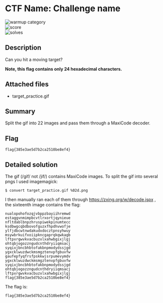 # CTF Name: Challenge name
 
![warmup category](https://img.shields.io/badge/Category-Warmups-brightgreen.svg)  
![score](https://img.shields.io/badge/Score_after_CTF-50-blue.svg)  
![solves](https://img.shields.io/badge/Solves-249-lightgrey.svg) 

## Description
Can you hit a moving target?

**Note, this flag contains only 24 hexadecimal characters.**

## Attached files
- target_practice.gif

## Summary
Split the gif into 22 images and pass them through a MaxiCode decoder.

## Flag
```
flag{385e3ae5d7b2ca2510be8ef4}
```

## Detailed solution
The gif (/ɡif/ not /jif/) contains MaxiCode images. To split the gif into several pngs I used imagemagick:
```
$ convert target_practice.gif %02d.png
```
I then manually ran each of them through https://zxing.org/w/decode.jspx , the sixteenth image contains the flag: 
```
nualopohofozqjvbppzbayiihremwd
estaggvnmimpbcvtlrxortjqynieue	
nfltdablbnpzhruspiwekpinumtecc
ksdbwgcqbdbovofguzxfhpdhvwofje
ylfjdbcwtnwdakudxdocztpnsyhwuy
msywbrkuifxoiipkncgaprqkqwkagb
lftpxrgwvkvacbuzxlxahwbgixjlgj
ohtqbjogozzngudcnthdryiiqmsacj
syqixjbncbhbtofakbnpmodydssjgd
ygxcklwuzdwckmsmgztenvpfgbuvfw
gaufepfyqfrsfpskkwjsrpumevymdv
ygxcklwuzdwckmsmgztenvpfgbuvfw
syqixjbncbhbtofakbnpmodydssjgd
ohtqbjogozzngudcnthdryiiqmsacj
lftpxrgwvkvacbuzxlxahwbgixjlgj
flag{385e3ae5d7b2ca2510be8ef4}
```
The flag is:
```
flag{385e3ae5d7b2ca2510be8ef4}
```
